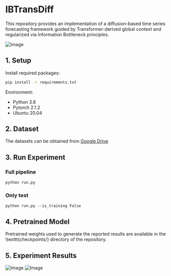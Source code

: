 # IBTransDiff

This repository provides an implementation of a diffusion-based time series forecasting framework guided by Transformer-derived global context and regularized via Information Bottleneck principles.

![Image](https://github.com/user-attachments/assets/20f92d21-6d9e-466b-b902-506ba3597d27)

## 1. Setup
Install required packages:
```bash
pip install -r requirements.txt
```

Environment:
* Python 3.8
* Pytorch 2.1.2
* Ubuntu 20.04


## 2. Dataset
The datasets can be obtained from [Google Drive](https://drive.google.com/drive/folders/1ZOYpTUa82_jCcxIdTmyr0LXQfvaM9vIy)

## 3. Run Experiment

### Full pipeline
```
python run.py
```
### Only test
```
python run.py --is_training False
```

## 4. Pretrained Model
Pretrained weights used to generate the reported results are available in the \texttt{checkpoints/} directory of the repository.

## 5. Experiment Results
![Image](https://github.com/user-attachments/assets/304897c0-be56-4e4c-93af-e4ad75de4c7a)
![Image](https://github.com/user-attachments/assets/6e487c0f-fee1-4268-8c66-ca1959eed464)

